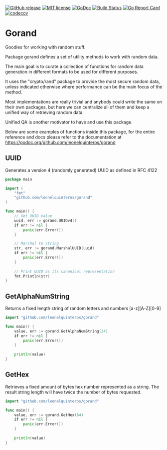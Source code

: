 [![GitHub release](https://img.shields.io/github/release/leonelquinteros/gorand.svg)](https://github.com/leonelquinteros/gorand)
[![MIT license](https://img.shields.io/badge/License-MIT-blue.svg)](LICENSE)
[![GoDoc](https://godoc.org/github.com/leonelquinteros/gorand?status.svg)](https://godoc.org/github.com/leonelquinteros/gorand)
[![Build Status](https://travis-ci.org/leonelquinteros/gorand.svg?branch=master)](https://travis-ci.org/leonelquinteros/gorand)
[![Go Report Card](https://goreportcard.com/badge/github.com/leonelquinteros/gorand)](https://goreportcard.com/report/github.com/leonelquinteros/gorand)
[![codecov](https://codecov.io/gh/leonelquinteros/gorand/branch/master/graph/badge.svg)](https://codecov.io/gh/leonelquinteros/gorand)


# Gorand

Goodies for working with random stuff.

Package gorand defines a set of utility methods to work with random data. 

The main goal is to curate a collection of functions for random data generation 
in different formats to be used for different purposes. 

It uses the "crypto/rand" package to provide the most secure random data, 
unless indicated otherwise where performance can be the main focus of the method. 

Most implementations are really trivial and anybody could write the same on their own packages, 
but here we can centralize all of them and keep a unified way of retrieving random data. 

Unified QA is another motivator to have and use this package.

Below are some examples of functions inside this package, for the entire reference and docs please refer to the documentation at https://godoc.org/github.com/leonelquinteros/gorand


## UUID

Generates a version 4 (randomly generated) UUID as defined in RFC 4122

```go
package main 

import (
    "fmt"
    "github.com/leonelquinteros/gorand"
)

func main() {
    // Get UUID value
    uuid, err := gorand.UUIDv4()
    if err != nil {
        panic(err.Error())
    }

    // Marshal to string
    str, err := gorand.MarshalUUID(uuid)
	if err != nil {
		panic(err.Error())
    }
    
    // Print UUID as its canonical representation
    fmt.Println(str)
}
```


## GetAlphaNumString

Returns a fixed length string of random letters and numbers [a-z][A-Z][0-9]

```go
import "github.com/leonelquinteros/gorand"

func main() {
    value, err := gorand.GetAlphaNumString(24)
    if err != nil {
        panic(err.Error())
    }
    
    println(value)
}
```


## GetHex

Retrieves a fixed amount of bytes hex number represented as a string. 
The result string length will have twice the number of bytes requested. 

```go
import "github.com/leonelquinteros/gorand"

func main() {
    value, err := gorand.GetHex(64)
    if err != nil {
        panic(err.Error())
    }
    
    println(value)
}
```
